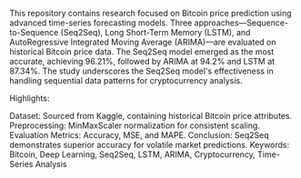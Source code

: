 This repository contains research focused on Bitcoin price prediction using advanced time-series forecasting models. Three approaches—Sequence-to-Sequence (Seq2Seq), Long Short-Term Memory (LSTM), and AutoRegressive Integrated Moving Average (ARIMA)—are evaluated on historical Bitcoin price data. The Seq2Seq model emerged as the most accurate, achieving 96.21%, followed by ARIMA at 94.2% and LSTM at 87.34%. The study underscores the Seq2Seq model's effectiveness in handling sequential data patterns for cryptocurrency analysis.

Highlights:

Dataset: Sourced from Kaggle, containing historical Bitcoin price attributes.
Preprocessing: MinMaxScaler normalization for consistent scaling.
Evaluation Metrics: Accuracy, MSE, and MAPE.
Conclusion: Seq2Seq demonstrates superior accuracy for volatile market predictions.
Keywords: Bitcoin, Deep Learning, Seq2Seq, LSTM, ARIMA, Cryptocurrency, Time-Series Analysis






